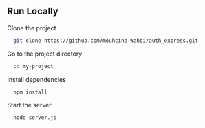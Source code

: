 
## Run Locally

Clone the project

```bash
  git clone https://github.com/mouhcine-Wahbi/auth_express.git
```

Go to the project directory

```bash
  cd my-project
```

Install dependencies

```bash
  npm install
```

Start the server

```bash
  node server.js
```


